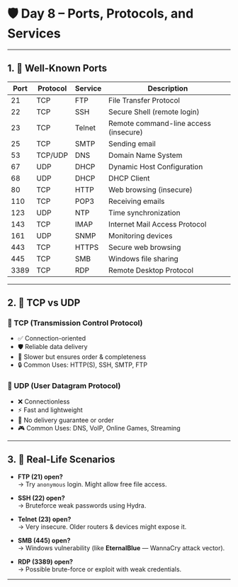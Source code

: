 # 🛡️ Day 8 – Ports, Protocols, and Services

---

## 1. 🔢 Well-Known Ports

| Port | Protocol | Service     | Description                   |
|------|----------|-------------|-------------------------------|
| 21   | TCP      | FTP         | File Transfer Protocol        |
| 22   | TCP      | SSH         | Secure Shell (remote login)  |
| 23   | TCP      | Telnet      | Remote command-line access (insecure) |
| 25   | TCP      | SMTP        | Sending email                 |
| 53   | TCP/UDP  | DNS         | Domain Name System            |
| 67   | UDP      | DHCP        | Dynamic Host Configuration    |
| 68   | UDP      | DHCP        | DHCP Client                   |
| 80   | TCP      | HTTP        | Web browsing (insecure)       |
| 110  | TCP      | POP3        | Receiving emails              |
| 123  | UDP      | NTP         | Time synchronization          |
| 143  | TCP      | IMAP        | Internet Mail Access Protocol |
| 161  | UDP      | SNMP        | Monitoring devices            |
| 443  | TCP      | HTTPS       | Secure web browsing           |
| 445  | TCP      | SMB         | Windows file sharing          |
| 3389 | TCP      | RDP         | Remote Desktop Protocol       |

---

## 2. 🔁 TCP vs UDP

### 🧱 TCP (Transmission Control Protocol)
- ✅ Connection-oriented
- 🛡️ Reliable data delivery
- 🐢 Slower but ensures order & completeness
- 🔒 Common Uses: HTTP(S), SSH, SMTP, FTP

### 🚀 UDP (User Datagram Protocol)
- ❌ Connectionless
- ⚡ Fast and lightweight
- 🚫 No delivery guarantee or order
- 🎮 Common Uses: DNS, VoIP, Online Games, Streaming

---

## 3. 🧠 Real-Life Scenarios

- **FTP (21) open?**  
  → Try `anonymous` login. Might allow free file access.

- **SSH (22) open?**  
  → Bruteforce weak passwords using Hydra.

- **Telnet (23) open?**  
  → Very insecure. Older routers & devices might expose it.

- **SMB (445) open?**  
  → Windows vulnerability (like **EternalBlue** — WannaCry attack vector).

- **RDP (3389) open?**  
  → Possible brute-force or exploit with weak credentials.

---


